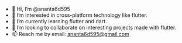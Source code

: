 - 👋 Hi, I’m @ananta6d595
- 👀 I’m interested in cross-platform technology like flutter.
- 🌱 I’m currently learning flutter and dart.
- 💞️ I’m looking to collaborate on interesting projects made with flutter.
- 📫 Reach me by email: ananta6d595@gmail.com
